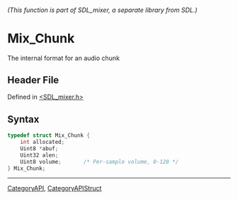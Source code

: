 ###### (This function is part of SDL_mixer, a separate library from SDL.)
# Mix_Chunk

The internal format for an audio chunk

## Header File

Defined in [<SDL_mixer.h>](https://github.com/libsdl-org/SDL_mixer/blob/SDL2/include/SDL_mixer.h)

## Syntax

```c
typedef struct Mix_Chunk {
    int allocated;
    Uint8 *abuf;
    Uint32 alen;
    Uint8 volume;       /* Per-sample volume, 0-128 */
} Mix_Chunk;
```

----
[CategoryAPI](CategoryAPI), [CategoryAPIStruct](CategoryAPIStruct)

